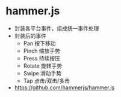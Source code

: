 # hammer.js

-   封装各平台事件，组成统一事件处理
-   封装后的事件
    -   Pan 按下移动
    -   Pinch 缩放手势
    -   Press 持续按压
    -   Rotate 旋转手势
    -   Swipe 滑动手势
    -   Tap 点击/双击/多击
-   https://github.com/hammerjs/hammer.js
